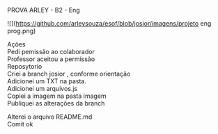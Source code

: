 PROVA ARLEY - B2 - Eng

![](https://github.com/arleysouza/esof/blob/josior/imagens/projeto eng prog.png)

Ações </br>
 Pedi pemissão ao colaborador </br>
Professor aceitou a permissão  </br>
Reposytorio  </br>
Criei a branch josior , conforme orientação  </br>
Adicionei  um TXT na pasta. </br> 
Adicionei um arquivos.js </br>
Copiei  a imagem  na pasta imagem </br>
Publiquei as alterações da branch </br>

Alterei  o arquivo README.md </br>
Comit ok </br>

 
